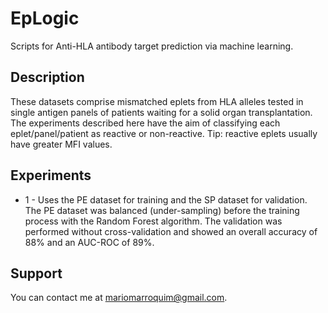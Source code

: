 EpLogic
=======

Scripts for Anti-HLA antibody target prediction via machine learning.

Description
-----------
These datasets comprise mismatched eplets from HLA alleles tested in single antigen panels of patients waiting for a solid organ transplantation. The experiments described here have the aim of classifying each eplet/panel/patient as reactive or non-reactive. Tip: reactive eplets usually have greater MFI values.


Experiments
-----------

* 1 - Uses the PE dataset for training and the SP dataset for validation. The PE dataset was balanced (under-sampling) before the training process with the Random Forest algorithm. The validation was performed without cross-validation and showed an overall accuracy of 88% and an AUC-ROC of 89%.

Support
-------

You can contact me at mariomarroquim@gmail.com.
